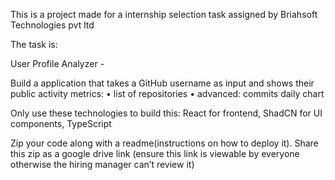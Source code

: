 This is a project made for a internship selection task assigned by Briahsoft Technologies pvt ltd

The task is: 

User Profile Analyzer -

Build a application that takes a GitHub username as input and shows their public activity metrics:
• list of repositories
• advanced: commits daily chart 

Only use these technologies to build this: React for frontend, ShadCN for UI components, TypeScript

Zip your code along with a readme(instructions on how to deploy it). Share this zip as a google drive link (ensure this link is viewable by everyone otherwise the hiring manager can’t review it) 